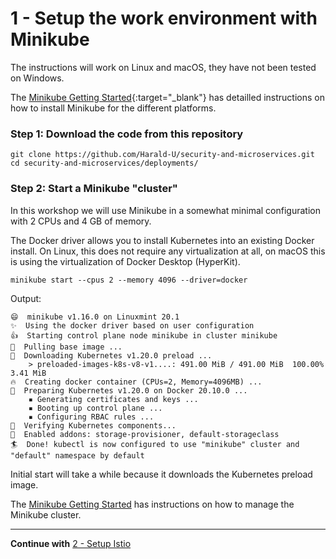 # 1 - Setup the work environment with Minikube

The instructions will work on Linux and macOS, they have not been tested on Windows.

The [Minikube Getting Started](https://minikube.sigs.k8s.io/docs/start/){:target="_blank"} has detailled instructions on how to install Minikube for the different platforms.

### Step 1: Download the code from this repository

```
git clone https://github.com/Harald-U/security-and-microservices.git
cd security-and-microservices/deployments/
```

### Step 2: Start a Minikube "cluster"

In this workshop we will use Minikube in a somewhat minimal configuration with 2 CPUs and 4 GB of memory. 

The Docker driver allows you to install Kubernetes into an existing Docker install. On Linux, this does not require any virtualization at all, on macOS this is using the virtualization of Docker Desktop (HyperKit). 

```
minikube start --cpus 2 --memory 4096 --driver=docker
```
Output:

```
😄  minikube v1.16.0 on Linuxmint 20.1
✨  Using the docker driver based on user configuration
👍  Starting control plane node minikube in cluster minikube
🚜  Pulling base image ...
💾  Downloading Kubernetes v1.20.0 preload ...
    > preloaded-images-k8s-v8-v1....: 491.00 MiB / 491.00 MiB  100.00% 3.41 MiB
🔥  Creating docker container (CPUs=2, Memory=4096MB) ...
🐳  Preparing Kubernetes v1.20.0 on Docker 20.10.0 ...
    ▪ Generating certificates and keys ...
    ▪ Booting up control plane ...
    ▪ Configuring RBAC rules ...
🔎  Verifying Kubernetes components...
🌟  Enabled addons: storage-provisioner, default-storageclass
🏄  Done! kubectl is now configured to use "minikube" cluster and "default" namespace by default
```

Initial start will take a while because it downloads the Kubernetes preload image. 

The [Minikube Getting Started](https://minikube.sigs.k8s.io/docs/start/) has instructions on how to manage the Minikube cluster.

---

**Continue with** [2 - Setup Istio](../02-app-env-exercise/SETUP_ISTIO.md)